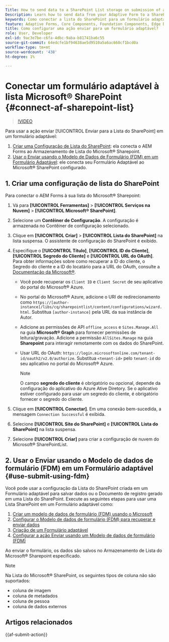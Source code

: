 ```yaml
---
Title: How to send data to a SharePoint List storage on submission of an Adaptive Form?
Description: Learn how to send data from your Adaptive Form to a SharePoint storage like a SharePoint list when you submit the form.
keywords: Como conectar a lista do SharePoint para um formulário adaptável?, Enviar para o SharePoint, Criar uma configuração de lista do SharePoint, Usar a ação enviar Enviar para o SharePoint em um formulário adaptável, Conectar um formulário adaptável à lista do Microsoft&reg; SharePoint.
feature: Adaptive Forms, Core Components, Foundation Components, Edge Delivery Services
title: Como configurar uma ação enviar para um formulário adaptável?
role: User, Developer
exl-id: 9ac3e7be-c6fa-4dbc-9aba-b81741ba6c55
source-git-commit: 64edcfe1bf94638ae5d9510a5a6ac660cf1bcd0a
workflow-type: tm+mt
source-wordcount: '438'
ht-degree: 1%

---
```


# Conectar um formulário adaptável à lista Microsoft® SharePoint {#connect-af-sharepoint-list}

>[!VIDEO](https://video.tv.adobe.com/v/3424820/connect-aem-adaptive-form-to-sharepointlist/?quality=12&learn=on)

Para usar a ação enviar [!UICONTROL Enviar para a Lista do SharePoint] em um formulário adaptável:

1. [Criar uma Configuração de Lista do SharePoint](#1-create-a-sharepoint-list-configuration): ela conecta o AEM Forms ao Armazenamento de Lista do Microsoft® Sharepoint.
1. [Usar o Enviar usando o Modelo de Dados de Formulário (FDM) em um Formulário Adaptável](#2-use-the-submit-using-form-data-model-fdm-in-an-adaptive-form-use-submit-using-fdm): ele conecta seu Formulário Adaptável ao Microsoft® SharePoint configurado.

## &#x200B;1. Criar uma configuração de lista do SharePoint

Para conectar o AEM Forms à sua lista do Microsoft® Sharepoint:

1. Vá para **[!UICONTROL Ferramentas]** > **[!UICONTROL Serviços na Nuvem]** > **[!UICONTROL Microsoft® SharePoint]**.
1. Selecione um **Contêiner de Configuração**. A configuração é armazenada no Contêiner de configuração selecionado.
1. Clique em **[!UICONTROL Criar]** > **[!UICONTROL Lista do SharePoint]** na lista suspensa. O assistente de configuração do SharePoint é exibido.
1. Especifique o **[!UICONTROL Título]**, **[!UICONTROL ID do Cliente]**, **[!UICONTROL Segredo do Cliente]** e **[!UICONTROL URL do OAuth]**. Para obter informações sobre como recuperar a ID do cliente, o Segredo do cliente e a ID do locatário para a URL do OAuth, consulte a [Documentação da Microsoft®](https://learn.microsoft.com/en-us/graph/auth-register-app-v2).
   * Você pode recuperar os `Client ID` e `Client Secret` de seu aplicativo do portal do Microsoft® Azure.
   * No portal do Microsoft® Azure, adicione o URI de redirecionamento como `https://[author-instance]/libs/cq/sharepointlist/content/configurations/wizard.html`. Substitua `[author-instance]` pela URL da sua instância de Autor.
   * Adicione as permissões de API `offline_access` e `Sites.Manage.All` na guia **Microsoft® Graph** para fornecer permissões de leitura/gravação. Adicione a permissão `AllSites.Manage` na guia **Sharepoint** para interagir remotamente com os dados do SharePoint.
   * Usar URL do OAuth: `https://login.microsoftonline.com/tenant-id/oauth2/v2.0/authorize`. Substitua `<tenant-id>` pelo `tenant-id` do seu aplicativo no portal do Microsoft® Azure.

     >[!NOTE]
     >
     > O campo **segredo do cliente** é obrigatório ou opcional, depende da configuração do aplicativo do Azure Ative Diretory. Se o aplicativo estiver configurado para usar um segredo do cliente, é obrigatório fornecer o segredo do cliente.

1. Clique em **[!UICONTROL Conectar]**. Em uma conexão bem-sucedida, a mensagem `Connection Successful` é exibida.
1. Selecione **[!UICONTROL Site do SharePoint]** e **[!UICONTROL Lista do SharePoint]** na lista suspensa.
1. Selecione **[!UICONTROL Criar]** para criar a configuração de nuvem do Microsoft® SharePointList.


## &#x200B;2. Usar o Enviar usando o Modelo de dados de formulário (FDM) em um Formulário adaptável {#use-submit-using-fdm}

Você pode usar a configuração da Lista do SharePoint criada em um Formulário adaptável para salvar dados ou o Documento de registro gerado em uma Lista do SharePoint. Execute as seguintes etapas para usar uma Lista SharePoint em um Formulário adaptável como:

1. [Criar um modelo de dados de formulário (FDM) usando o Microsoft](/help/forms/create-form-data-models.md)
1. [Configurar o Modelo de dados de formulário (FDM) para recuperar e enviar dados](/help/forms/work-with-form-data-model.md#configure-services)
1. [Criação de um Formulário adaptável](/help/forms/creating-adaptive-form-core-components.md)
1. [Configurar a ação Enviar usando um Modelo de dados de formulário (FDM)](/help/forms/using-form-data-model.md)

Ao enviar o formulário, os dados são salvos no Armazenamento de Lista do Microsoft® Sharepoint especificado.

>[!NOTE]
>
> Na Lista do Microsoft® SharePoint, os seguintes tipos de coluna não são suportados:
> * coluna de imagem
> * coluna de metadados
> * coluna de pessoa
> * coluna de dados externos

## Artigos relacionados

{{af-submit-action}}
